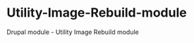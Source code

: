 Utility-Image-Rebuild-module
============================

Drupal module - Utility Image Rebuild module

